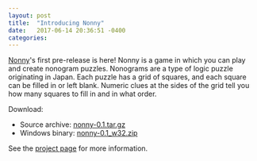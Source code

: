 ```yaml
---
layout: post
title:  "Introducing Nonny"
date:   2017-06-14 20:36:51 -0400
categories:
---
```

[Nonny](/projects/nonny/)'s first pre-release is here! Nonny is a game
in which you can play and create nonogram puzzles. Nonograms are a
type of logic puzzle originating in Japan. Each puzzle has a grid of
squares, and each square can be filled in or left blank. Numeric clues
at the sides of the grid tell you how many squares to fill in and in
what order.

Download:
* Source archive: [nonny-0.1.tar.gz](/projects/nonny/nonny-0.1.tar.gz)
* Windows binary: [nonny-0.1_w32.zip](/projects/nonny/nonny-0.1_w32.zip)

See the [project page](/projects/nonny/) for more information.
